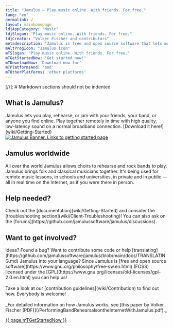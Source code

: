 ```yaml
---
title: "Jamulus ‒ Play music online. With friends. For free."
lang: "en"
permalink: /
layout: mainhomepage
ldjAppCategory: "Music"
ldjSlogan: "Play music online. With friends. For free."
ldjCreator: "Volker Fischer and contributors"
metadescription: "Jamulus is free and open source software that lets musicians perform music, rehearse or jam together, in real time over the Internet."
mAltProgIcon: "Jamulus icon"
mTSlogan: "Play music online. With friends. For free."
mTGetStartedNow: "Get started now!"
mTDownloadNow: 'Download now for'
mTPlatformsAnd: 'and'
mTOtherPlatforms: 'other platforms'
---
```

[//]: # Markdown sections should not be indented
<div class="fx-row fx-row-center-xs" id="firstrow">
  <div class="fx-col-100-xs">
    <div itemprop="abstract">
      <h2>What is Jamulus?</h2>
<div markdown="1">
Jamulus lets you play, rehearse, or jam with your friends, your band, or anyone you find online. Play together remotely in time with high quality, low-latency sound on a normal broadband connection. [Download it here!](wiki/Getting-Started)
</div>
    </div>
  </div>
</div>
<div class="fx-row fx-row-center-xs" id="bannercontainer">
  <div class="fx-col-100-xs">
    <a href="wiki/Getting-Started">
      <img alt="Jamulus Banner. Links to getting started page" src="{{ '/assets/img/jamulusbannersmall.png' | relative_url }}" id="jamulusbanner" loading="lazy" />
    </a>
  </div>
</div>
<div class="fx-row fx-row-center-xs">
  <div class="fx-col-100-xs fx-col-50-l">
     <h2>Jamulus worldwide</h2>
<div markdown="1">
All over the world Jamulus allows choirs to rehearse and rock bands to play. Jamulus brings folk and classical musicians together. It's being used for remote music lessons, in schools and universities, in private and in public — all in real time on the Internet, as if you were there in person.
</div>
    <h2>Help needed?</h2>
      <p>
<div markdown="1">
Check out the [documentation](wiki/Getting-Started) and consider the [troubleshooting section](wiki/Client-Troubleshooting)!
You can also ask on the [forums](https://github.com/jamulussoftware/jamulus/discussions).
</div>
      </p>
  </div>
  <div class="fx-col-100-xs fx-col-50-l">
    <h2>Want to get involved?</h2>
    <p>
<div markdown="1">
Ideas? Found a bug? Want to contribute some code or help [translating](https://github.com/jamulussoftware/jamulus/blob/main/docs/TRANSLATING.md) Jamulus into your language? Since Jamulus is [free and open source software](https://www.gnu.org/philosophy/free-sw.en.html) (FOSS) licensed under the [GPL](https://www.gnu.org/licenses/old-licenses/gpl-2.0.en.html) you can help us!<br>
<br>
Take a look at our [contribution guidelines](wiki/Contribution) to find out how. Everybody is welcome!<br>
<br>
_For detailed information on how Jamulus works, see [this paper by Volker Fischer (PDF)](/PerformingBandRehearsalsontheInternetWithJamulus.pdf)._
</div>
    </p>
  </div>
  <div class="fx-col-100-xs fx-txt-center">
    <a href="wiki/Getting-Started" class="button" rel="noreferrer">{{ page.mTGetStartedNow }}</a>
  </div>
</div>
